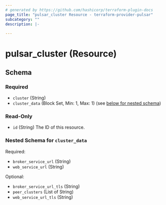 ```yaml
---
# generated by https://github.com/hashicorp/terraform-plugin-docs
page_title: "pulsar_cluster Resource - terraform-provider-pulsar"
subcategory: ""
description: |-
  
---
```


# pulsar_cluster (Resource)





<!-- schema generated by tfplugindocs -->
## Schema

### Required

- `cluster` (String)
- `cluster_data` (Block Set, Min: 1, Max: 1) (see [below for nested schema](#nestedblock--cluster_data))

### Read-Only

- `id` (String) The ID of this resource.

<a id="nestedblock--cluster_data"></a>
### Nested Schema for `cluster_data`

Required:

- `broker_service_url` (String)
- `web_service_url` (String)

Optional:

- `broker_service_url_tls` (String)
- `peer_clusters` (List of String)
- `web_service_url_tls` (String)


